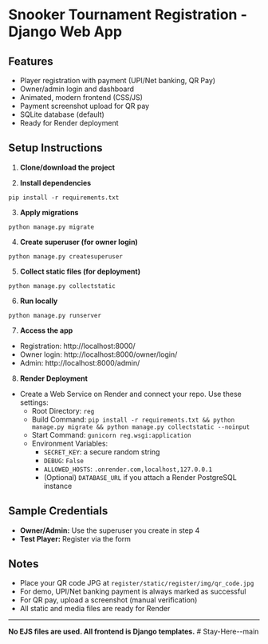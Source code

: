 # Snooker Tournament Registration - Django Web App

## Features
- Player registration with payment (UPI/Net banking, QR Pay)
- Owner/admin login and dashboard
- Animated, modern frontend (CSS/JS)
- Payment screenshot upload for QR pay
- SQLite database (default)
- Ready for Render deployment

## Setup Instructions

1. **Clone/download the project**

2. **Install dependencies**
```
pip install -r requirements.txt
```

3. **Apply migrations**
```
python manage.py migrate
```

4. **Create superuser (for owner login)**
```
python manage.py createsuperuser
```

5. **Collect static files (for deployment)**
```
python manage.py collectstatic
```

6. **Run locally**
```
python manage.py runserver
```

7. **Access the app**
- Registration: http://localhost:8000/
- Owner login: http://localhost:8000/owner/login/
- Admin: http://localhost:8000/admin/

8. **Render Deployment**
- Create a Web Service on Render and connect your repo. Use these settings:
  - Root Directory: `reg`
  - Build Command: `pip install -r requirements.txt && python manage.py migrate && python manage.py collectstatic --noinput`
  - Start Command: `gunicorn reg.wsgi:application`
  - Environment Variables:
    - `SECRET_KEY`: a secure random string
    - `DEBUG`: `False`
    - `ALLOWED_HOSTS`: `.onrender.com,localhost,127.0.0.1`
    - (Optional) `DATABASE_URL` if you attach a Render PostgreSQL instance

## Sample Credentials
- **Owner/Admin:** Use the superuser you create in step 4
- **Test Player:** Register via the form

## Notes
- Place your QR code JPG at `register/static/register/img/qr_code.jpg`
- For demo, UPI/Net banking payment is always marked as successful
- For QR pay, upload a screenshot (manual verification)
- All static and media files are ready for Render

---

**No EJS files are used. All frontend is Django templates.**
#   S t a y - H e r e - - m a i n  
 